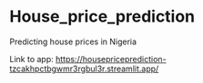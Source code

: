 # House_price_prediction
 Predicting house prices in Nigeria
 
Link to app: https://housepriceprediction-tzcakhpctbgwmr3rgbul3r.streamlit.app/
